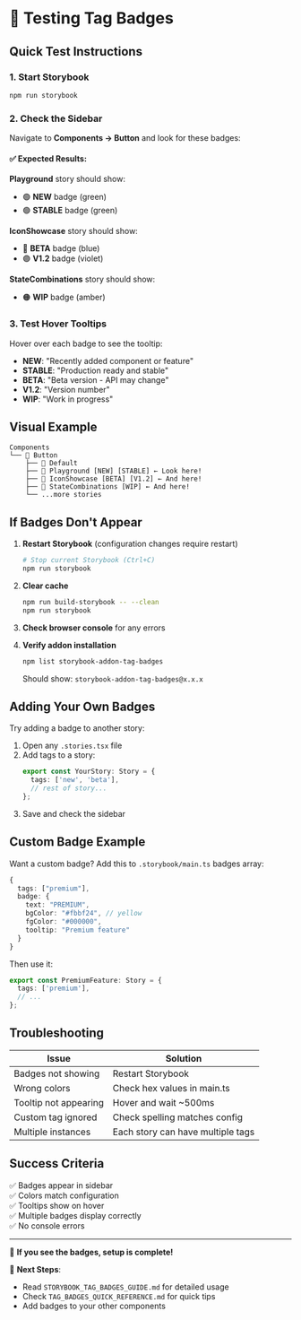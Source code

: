 # 🧪 Testing Tag Badges

## Quick Test Instructions

### 1. Start Storybook

```bash
npm run storybook
```

### 2. Check the Sidebar

Navigate to **Components → Button** and look for these badges:

#### ✅ Expected Results:

**Playground** story should show:
- 🟢 **NEW** badge (green)
- 🟢 **STABLE** badge (green)

**IconShowcase** story should show:
- 🔵 **BETA** badge (blue)
- 🟣 **V1.2** badge (violet)

**StateCombinations** story should show:
- 🟠 **WIP** badge (amber)

### 3. Test Hover Tooltips

Hover over each badge to see the tooltip:
- **NEW**: "Recently added component or feature"
- **STABLE**: "Production ready and stable"
- **BETA**: "Beta version - API may change"
- **V1.2**: "Version number"
- **WIP**: "Work in progress"

## Visual Example

```
Components
└── 📁 Button
    ├── 📄 Default
    ├── 📄 Playground [NEW] [STABLE] ← Look here!
    ├── 📄 IconShowcase [BETA] [V1.2] ← And here!
    ├── 📄 StateCombinations [WIP] ← And here!
    └── ...more stories
```

## If Badges Don't Appear

1. **Restart Storybook** (configuration changes require restart)
   ```bash
   # Stop current Storybook (Ctrl+C)
   npm run storybook
   ```

2. **Clear cache**
   ```bash
   npm run build-storybook -- --clean
   npm run storybook
   ```

3. **Check browser console** for any errors

4. **Verify addon installation**
   ```bash
   npm list storybook-addon-tag-badges
   ```
   Should show: `storybook-addon-tag-badges@x.x.x`

## Adding Your Own Badges

Try adding a badge to another story:

1. Open any `.stories.tsx` file
2. Add tags to a story:
   ```typescript
   export const YourStory: Story = {
     tags: ['new', 'beta'],
     // rest of story...
   };
   ```
3. Save and check the sidebar

## Custom Badge Example

Want a custom badge? Add this to `.storybook/main.ts` badges array:

```typescript
{
  tags: ["premium"],
  badge: {
    text: "PREMIUM",
    bgColor: "#fbbf24", // yellow
    fgColor: "#000000",
    tooltip: "Premium feature"
  }
}
```

Then use it:
```typescript
export const PremiumFeature: Story = {
  tags: ['premium'],
  // ...
};
```

## Troubleshooting

| Issue | Solution |
|-------|----------|
| Badges not showing | Restart Storybook |
| Wrong colors | Check hex values in main.ts |
| Tooltip not appearing | Hover and wait ~500ms |
| Custom tag ignored | Check spelling matches config |
| Multiple instances | Each story can have multiple tags |

## Success Criteria

✅ Badges appear in sidebar  
✅ Colors match configuration  
✅ Tooltips show on hover  
✅ Multiple badges display correctly  
✅ No console errors  

---

🎉 **If you see the badges, setup is complete!**

📖 **Next Steps**: 
- Read `STORYBOOK_TAG_BADGES_GUIDE.md` for detailed usage
- Check `TAG_BADGES_QUICK_REFERENCE.md` for quick tips
- Add badges to your other components

